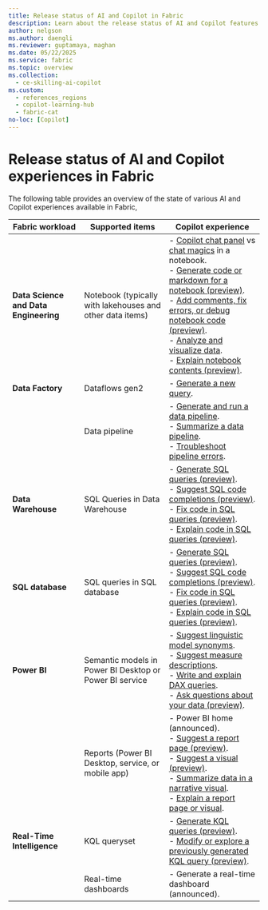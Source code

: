 ```yaml
---
title: Release status of AI and Copilot in Fabric
description: Learn about the release status of AI and Copilot features in Fabric
author: nelgson
ms.author: daengli
ms.reviewer: guptamaya, maghan
ms.date: 05/22/2025
ms.service: fabric
ms.topic: overview
ms.collection:
  - ce-skilling-ai-copilot
ms.custom:
  - references_regions
  - copilot-learning-hub
  - fabric-cat
no-loc: [Copilot]
---
```


# Release status of AI and Copilot experiences in Fabric  

The following table provides an overview of the state of various AI and Copilot experiences available in Fabric, 

| **Fabric workload** | **Supported items** | **Copilot experience** |
| --- | --- | --- |
| **Data Science and Data Engineering** | Notebook (typically with lakehouses and other data items) | - [Copilot chat panel](../data-engineering/copilot-notebooks-chat-pane.md) vs [chat magics](../data-engineering/copilot-notebooks-chat-magics.md) in a notebook.<br />- [Generate code or markdown for a notebook (preview)](../data-engineering/copilot-notebooks-chat-pane.md#key-capabilities).<br />- [Add comments, fix errors, or debug notebook code (preview)](../data-engineering/copilot-notebooks-chat-magics.md#commenting-and-debugging).<br />- [Analyze and visualize data](../data-engineering/copilot-notebooks-chat-pane.md).<br />- [Explain notebook contents (preview)](../data-engineering/copilot-notebooks-chat-pane.md#key-capabilities). |
| **Data Factory** | Dataflows gen2 | - [Generate a new query](../fundamentals/copilot-fabric-data-factory.md#get-started-with-copilot-for-dataflow-gen2). |
| | Data pipeline | - [Generate and run a data pipeline](../fundamentals/copilot-fabric-data-factory.md#generate-a-data-pipeline-with-copilot).<br />- [Summarize a data pipeline](../fundamentals/copilot-fabric-data-factory.md#summarize-a-data-pipeline-with-copilot).<br />- [Troubleshoot pipeline errors](../fundamentals/copilot-fabric-data-factory.md#troubleshoot-pipeline-errors-with-copilot). |
| **Data Warehouse** | SQL Queries in Data Warehouse | - [Generate SQL queries (preview)](../data-warehouse/copilot-chat-pane.md).<br />- [Suggest SQL code completions (preview)](../data-warehouse/copilot-code-completion.md).<br />- [Fix code in SQL queries (preview)](../data-warehouse/copilot-quick-action.md).<br />- [Explain code in SQL queries (preview)](../data-warehouse/copilot-quick-action.md). |
| **SQL database** | SQL queries in SQL database | - [Generate SQL queries (preview)](../database/sql/copilot-chat-pane.md).<br />- [Suggest SQL code completions (preview)](../database/sql/copilot-code-completion.md).<br />- [Fix code in SQL queries (preview)](../database/sql/copilot-quick-actions.md).<br />- [Explain code in SQL queries (preview)](../database/sql/copilot-quick-actions.md). |
| **Power BI** | Semantic models in Power BI Desktop or Power BI service | - [Suggest linguistic model synonyms](/power-bi/natural-language/q-and-a-copilot-enhancements).<br />- [Suggest measure descriptions](/power-bi/transform-model/desktop-measure-copilot-descriptions).<br />- [Write and explain DAX queries](/dax/dax-copilot).<br />- [Ask questions about your data (preview)](/power-bi/create-reports/copilot-ask-data-question). |
| | Reports (Power BI Desktop, service, or mobile app) | - Power BI home (announced).<br />- [Suggest a report page (preview)](/power-bi/create-reports/copilot-create-desktop-report).<br />- [Suggest a visual (preview)](/power-bi/create-reports/copilot-create-report-service).<br />- [Summarize data in a narrative visual](/power-bi/create-reports/copilot-create-narrative?tabs=powerbi-service).<br />- [Explain a report page or visual](/power-bi/create-reports/copilot-pane-summarize-content). |
| **Real-Time Intelligence** | KQL queryset | - [Generate KQL queries (preview)](../fundamentals/copilot-real-time-intelligence.md).<br />- [Modify or explore a previously generated KQL query (preview)](../fundamentals/copilot-real-time-intelligence.md). |
| | Real-time dashboards | - Generate a real-time dashboard (announced). |